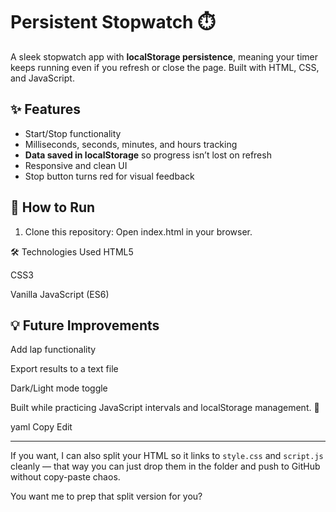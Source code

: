 # Persistent Stopwatch ⏱️

A sleek stopwatch app with **localStorage persistence**,
meaning your timer keeps running even if you refresh or close the page.
Built with HTML, CSS, and JavaScript.

## ✨ Features
- Start/Stop functionality
- Milliseconds, seconds, minutes, and hours tracking
- **Data saved in localStorage** so progress isn’t lost on refresh
- Responsive and clean UI
- Stop button turns red for visual feedback

## 🚀 How to Run
1. Clone this repository:
  Open index.html in your browser.

🛠️ Technologies Used
HTML5

CSS3

Vanilla JavaScript (ES6)

## 💡 Future Improvements
Add lap functionality

Export results to a text file

Dark/Light mode toggle

Built while practicing JavaScript intervals and localStorage management. 🚀

yaml
Copy
Edit

---

If you want, I can also split your HTML so it links to `style.css` and `script.js` cleanly — that way you can just drop them in the folder and push to GitHub without copy-paste chaos.  

You want me to prep that split version for you?